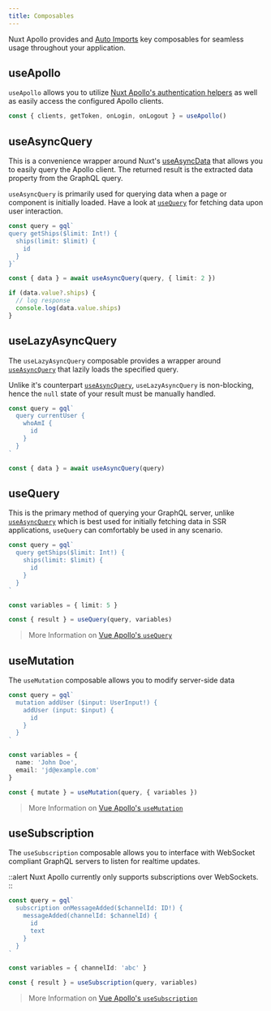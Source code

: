 ```yaml
---
title: Composables
---
```


Nuxt Apollo provides and [Auto Imports](https://v3.nuxtjs.org/guide/concepts/auto-imports) key composables for seamless usage throughout your application.

## useApollo

`useApollo` allows you to utilize [Nuxt Apollo's authentication helpers](/getting-started/auth-helpers) as well as easily access the configured Apollo clients. 

```ts
const { clients, getToken, onLogin, onLogout } = useApollo()
```

## useAsyncQuery

This is a convenience wrapper around Nuxt's [useAsyncData](https://v3.nuxtjs.org/api/composables/use-async-data/) that allows you to easily query the Apollo client. The returned result is the extracted data property from the GraphQL query.

`useAsyncQuery` is primarily used for querying data when a page or component is initially loaded. Have a look at [`useQuery`](#usequery) for fetching data upon user interaction.

```ts
const query = gql`
query getShips($limit: Int!) {
  ships(limit: $limit) {
    id
  }
}`

const { data } = await useAsyncQuery(query, { limit: 2 })

if (data.value?.ships) {
  // log response
  console.log(data.value.ships)
}
```

## useLazyAsyncQuery

The `useLazyAsyncQuery` composable provides a wrapper around [`useAsyncQuery`](#useasyncquery) that lazily loads the specified query.

Unlike it's counterpart [`useAsyncQuery`](#useasyncquery), `useLazyAsyncQuery` is non-blocking, hence the `null` state of your result must be manually handled.

```ts
const query = gql`
  query currentUser { 
    whoAmI { 
      id 
    }
  }
`

const { data } = await useAsyncQuery(query)
```

<!-- ## Vue Apollo composables -->

## useQuery

This is the primary method of querying your GraphQL server, unlike [`useAsyncQuery`](#useasyncquery) which is best used for initially fetching data in SSR applications, `useQuery` can comfortably be used in any scenario.

```ts
const query = gql`
  query getShips($limit: Int!) {
    ships(limit: $limit) {
      id
    }
  }
`

const variables = { limit: 5 }

const { result } = useQuery(query, variables)
```

> More Information on [Vue Apollo's `useQuery`](https://v4.apollo.vuejs.org/api/use-query.html#usequery)

## useMutation

The `useMutation` composable allows you to modify server-side data

```ts
const query = gql`
  mutation addUser ($input: UserInput!) {
    addUser (input: $input) {
      id
    }
  }
`

const variables = {
  name: 'John Doe',
  email: 'jd@example.com'
}

const { mutate } = useMutation(query, { variables })
```

> More Information on [Vue Apollo's `useMutation`](https://v4.apollo.vuejs.org/api/use-mutation.html#usemutation)

## useSubscription

The `useSubscription` composable allows you to interface with WebSocket compliant GraphQL servers to listen for realtime updates.

::alert
Nuxt Apollo currently only supports subscriptions over WebSockets.
::

```ts
const query = gql`
  subscription onMessageAdded($channelId: ID!) {
    messageAdded(channelId: $channelId) {
      id
      text
    }
  }
`

const variables = { channelId: 'abc' }

const { result } = useSubscription(query, variables)
```

> More Information on [Vue Apollo's `useSubscription`](https://v4.apollo.vuejs.org/api/use-subscription.html#usesubscription)
